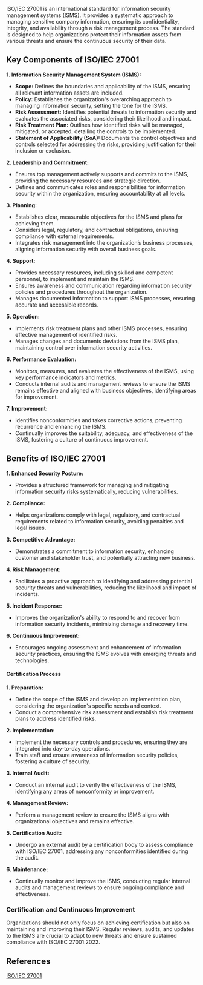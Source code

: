 ISO/IEC 27001 is an international standard for information security management systems (ISMS). It provides a systematic approach to managing sensitive company information, ensuring its confidentiality, integrity, and availability through a risk management process. The standard is designed to help organizations protect their information assets from various threats and ensure the continuous security of their data.

## Key Components of ISO/IEC 27001

**1. Information Security Management System (ISMS):**

- **Scope:** Defines the boundaries and applicability of the ISMS, ensuring all relevant information assets are included.
- **Policy:** Establishes the organization's overarching approach to managing information security, setting the tone for the ISMS.
- **Risk Assessment:** Identifies potential threats to information security and evaluates the associated risks, considering their likelihood and impact.
- **Risk Treatment Plan:** Outlines how identified risks will be managed, mitigated, or accepted, detailing the controls to be implemented.
- **Statement of Applicability (SoA):** Documents the control objectives and controls selected for addressing the risks, providing justification for their inclusion or exclusion.

**2. Leadership and Commitment:**

- Ensures top management actively supports and commits to the ISMS, providing the necessary resources and strategic direction.
- Defines and communicates roles and responsibilities for information security within the organization, ensuring accountability at all levels.

**3. Planning:**

- Establishes clear, measurable objectives for the ISMS and plans for achieving them.
- Considers legal, regulatory, and contractual obligations, ensuring compliance with external requirements.
- Integrates risk management into the organization’s business processes, aligning information security with overall business goals.

**4. Support:**

- Provides necessary resources, including skilled and competent personnel, to implement and maintain the ISMS.
- Ensures awareness and communication regarding information security policies and procedures throughout the organization.
- Manages documented information to support ISMS processes, ensuring accurate and accessible records.

**5. Operation:**

- Implements risk treatment plans and other ISMS processes, ensuring effective management of identified risks.
- Manages changes and documents deviations from the ISMS plan, maintaining control over information security activities.

**6. Performance Evaluation:**

- Monitors, measures, and evaluates the effectiveness of the ISMS, using key performance indicators and metrics.
- Conducts internal audits and management reviews to ensure the ISMS remains effective and aligned with business objectives, identifying areas for improvement.

**7. Improvement:**

- Identifies nonconformities and takes corrective actions, preventing recurrence and enhancing the ISMS.
- Continually improves the suitability, adequacy, and effectiveness of the ISMS, fostering a culture of continuous improvement.

## Benefits of ISO/IEC 27001

**1. Enhanced Security Posture:**

- Provides a structured framework for managing and mitigating information security risks systematically, reducing vulnerabilities.

**2. Compliance:**

- Helps organizations comply with legal, regulatory, and contractual requirements related to information security, avoiding penalties and legal issues.

**3. Competitive Advantage:**

- Demonstrates a commitment to information security, enhancing customer and stakeholder trust, and potentially attracting new business.

**4. Risk Management:**

- Facilitates a proactive approach to identifying and addressing potential security threats and vulnerabilities, reducing the likelihood and impact of incidents.

**5. Incident Response:**

- Improves the organization's ability to respond to and recover from information security incidents, minimizing damage and recovery time.

**6. Continuous Improvement:**

- Encourages ongoing assessment and enhancement of information security practices, ensuring the ISMS evolves with emerging threats and technologies.

#### Certification Process

**1. Preparation:**

- Define the scope of the ISMS and develop an implementation plan, considering the organization's specific needs and context.
- Conduct a comprehensive risk assessment and establish risk treatment plans to address identified risks.

**2. Implementation:**

- Implement the necessary controls and procedures, ensuring they are integrated into day-to-day operations.
- Train staff and ensure awareness of information security policies, fostering a culture of security.

**3. Internal Audit:**

- Conduct an internal audit to verify the effectiveness of the ISMS, identifying any areas of nonconformity or improvement.

**4. Management Review:**

- Perform a management review to ensure the ISMS aligns with organizational objectives and remains effective.

**5. Certification Audit:**

- Undergo an external audit by a certification body to assess compliance with ISO/IEC 27001, addressing any nonconformities identified during the audit.

**6. Maintenance:**

- Continually monitor and improve the ISMS, conducting regular internal audits and management reviews to ensure ongoing compliance and effectiveness.

### Certification and Continuous Improvement

Organizations should not only focus on achieving certification but also on maintaining and improving their ISMS. Regular reviews, audits, and updates to the ISMS are crucial to adapt to new threats and ensure sustained compliance with ISO/IEC 27001:2022.

## References

[ISO/IEC 27001](https://en.wikipedia.org/wiki/ISO/IEC_27001)
